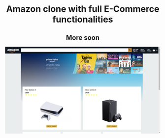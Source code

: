 <h1 align="center">Amazon clone with full E-Commerce functionalities</h1>
<h2 align="center">More soon</h2>
<img src='https://github.com/jonasdevzero/Media-Hub/blob/master/projects/amazon/home.PNG' alt='landing page' />
